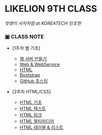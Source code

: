 # LIKELION 9TH CLASS

_멋쟁이 사자처럼 at KOREATECH 민초현_


### ▣ CLASS NOTE 
  * [1주차 웹 기초]
    * [웹 서버 만들기](https://github.com/angly97/LilkeLion-first-semester/blob/master/1%EC%A3%BC%EC%B0%A8_%EC%9B%B9%EA%B8%B0%EC%B4%88/%EC%9B%B9%EC%84%9C%EB%B2%84%EB%A5%BC%EB%A7%8C%EB%93%9C%EB%8A%94%EB%B0%A9%EB%B2%95.md)
    * [Web & WebService](https://github.com/angly97/LilkeLion-first-semester/blob/master/1%EC%A3%BC%EC%B0%A8_%EC%9B%B9%EA%B8%B0%EC%B4%88/Web%26WebService.md)
    * [HTML](https://github.com/angly97/LilkeLion-first-semester/blob/master/1%EC%A3%BC%EC%B0%A8_%EC%9B%B9%EA%B8%B0%EC%B4%88/HTML.md)
    * [Bootstrap](https://github.com/angly97/LilkeLion-first-semester/blob/master/1%EC%A3%BC%EC%B0%A8_%EC%9B%B9%EA%B8%B0%EC%B4%88/Bootstrap.md)
    * [GitHub 호스팅](https://github.com/angly97/LilkeLion-first-semester/blob/master/1%EC%A3%BC%EC%B0%A8_%EC%9B%B9%EA%B8%B0%EC%B4%88/GitHub.md)
   
  * [2주차 HTML/CSS]
    * [HTML 기초](https://github.com/angly97/LilkeLion-first-semester/blob/master/2%EC%A3%BC%EC%B0%A8_HTML%26CSS/HTML-%EA%B8%B0%EC%B4%88.md)
    * [HTML 텍스트](https://github.com/angly97/LilkeLion-first-semester/blob/master/1%EC%A3%BC%EC%B0%A8_%EC%9B%B9%EA%B8%B0%EC%B4%88/Web%26WebService.md)
    * [HTML 링크](https://github.com/angly97/LilkeLion-first-semester/blob/master/1%EC%A3%BC%EC%B0%A8_%EC%9B%B9%EA%B8%B0%EC%B4%88/HTML.md)
    * [HTML 멀티미디어](https://github.com/angly97/LilkeLion-first-semester/blob/master/1%EC%A3%BC%EC%B0%A8_%EC%9B%B9%EA%B8%B0%EC%B4%88/Bootstrap.md)
    * [HTML 테이블 & 리스트](https://github.com/angly97/LilkeLion-first-semester/blob/master/1%EC%A3%BC%EC%B0%A8_%EC%9B%B9%EA%B8%B0%EC%B4%88/GitHub.md)
   
   

